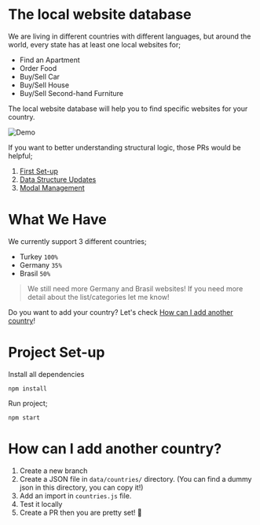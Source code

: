# The local website database
We are living in different countries with different languages, but around the world, every state has at least one local websites for;

* Find an Apartment
* Order Food
* Buy/Sell Car
* Buy/Sell House
* Buy/Sell Second-hand Furniture

The local website database will help you to find specific websites for your country.

![Demo](demo.gif)

If you want to better understanding structural logic, those PRs would be helpful;
1. [First Set-up](https://github.com/volcanioo/local-websites/pull/1)
2. [Data Structure Updates](https://github.com/volcanioo/local-websites/pull/2)
3. [Modal Management](https://github.com/volcanioo/local-websites/pull/4)

# What We Have
We currently support 3 different countries;

* Turkey `100%`
* Germany `35%`
* Brasil `50%`

> We still need more Germany and Brasil websites! If you need more detail about the list/categories let me know!

Do you want to add your country? Let's check [How can I add another country](#how-can-I-add-another-country)!

# Project Set-up
Install all dependencies
```
npm install
```

Run project;
``` 
npm start
```

# How can I add another country?
1. Create a new branch
2. Create a JSON file in `data/countries/` directory. (You can find a dummy json in this directory, you can copy it!)
3. Add an import in `countries.js` file.
4. Test it locally
5. Create a PR then you are pretty set! 🎉  
